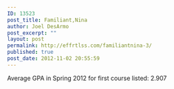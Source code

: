```yaml
---
ID: 13523
post_title: Familiant,Nina
author: Joel DesArmo
post_excerpt: ""
layout: post
permalink: http://effrtlss.com/familiantnina-3/
published: true
post_date: 2012-11-02 20:55:59
---
```

<p>Average GPA in Spring 2012 for first course listed: 2.907</p>